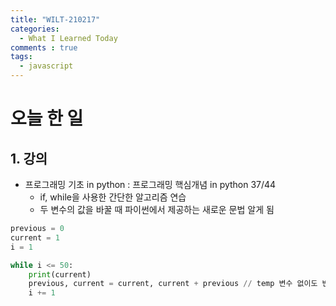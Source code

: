 ```yaml
---
title: "WILT-210217"
categories:
  - What I Learned Today
comments : true
tags:
  - javascript
---
```


# 오늘 한 일

## 1. 강의
- 프로그래밍 기초 in python : 프로그래밍 핵심개념 in python 37/44
  - if, while을 사용한 간단한 알고리즘 연습
  - 두 변수의 값을 바꿀 때 파이썬에서 제공하는 새로운 문법 알게 됨
```python
previous = 0
current = 1
i = 1

while i <= 50:
    print(current)
    previous, current = current, current + previous // temp 변수 없이도 변경
    i += 1
```



